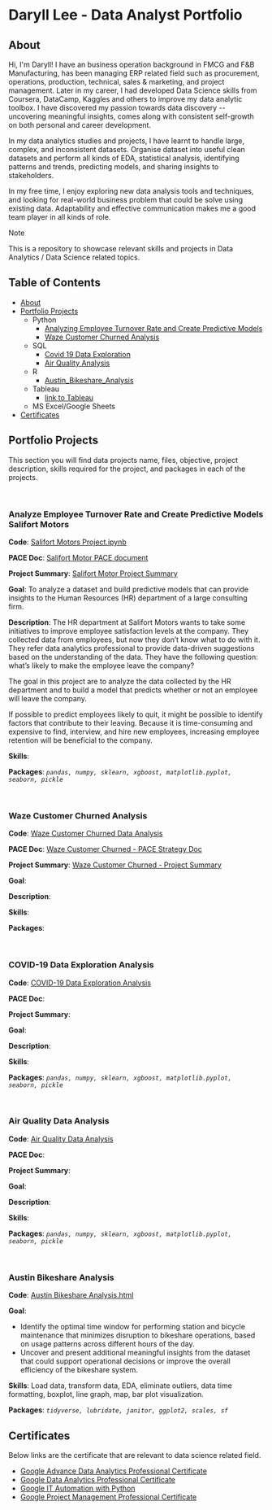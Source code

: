 # Daryll Lee - Data Analyst Portfolio

## About

Hi, I'm Daryll! I have an business operation background in FMCG and F&B Manufacturing, has been managing ERP related field such as procurement, operations, production, technical, sales & marketing, and project management. Later in my career, I had developed Data Science skills from Coursera, DataCamp, Kaggles and others to improve my data analytic toolbox. I have discovered my passion towards data discovery -- uncovering meaningful insights, comes along with consistent self-growth on both personal and career development. 

In my data analytics studies and projects, I have learnt to handle large, complex, and inconsistent datasets. Organise dataset into useful clean datasets and perform all kinds of EDA, statistical analysis, identifying patterns and trends, predicting models, and sharing insights to stakeholders.

In my free time, I enjoy exploring new data analysis tools and techniques, and looking for real-world business problem that could be solve using existing data. Adaptability and effective communication makes me a good team player in all kinds of role.

> [!NOTE] 
> This is a repository to showcase relevant skills and projects in Data Analytics / Data Science related topics.

## Table of Contents

- [About](#about)
- [Portfolio Projects](#portfolio-projects)
  - Python
    - [Analyzing Employee Turnover Rate and Create Predictive Models](#analyze-employee-turnover-rate-and-create-predictive-models-salifort-motors) 
    - [Waze Customer Churned Analysis](#waze-customer-churned-analysis)
  - SQL
    - [Covid 19 Data Exploration](#covid-19-data-exploration-analysis)
    - [Air Quality Analysis](#air-quality-data-analysis)
  - R
    - [Austin_Bikeshare_Analysis](#austin-bikeshare-analysis)
  - Tableau
    - [link to Tableau]()
  - MS Excel/Google Sheets
- [Certificates]()


## Portfolio Projects

This section you will find data projects name, files, objective, project description, skills required for the project, and packages in each of the projects.

<br>

### Analyze Employee Turnover Rate and Create Predictive Models Salifort Motors

**Code**: [Salifort Motors Project.ipynb](https://github.com/Daryll05351/portfolio/blob/main/Salifort%20Motors%20Project.ipynb)

**PACE Doc**: [Salifort Motor PACE document]()

**Project Summary**: [Salifort Motor Project Summary]()

**Goal**: To analyze a dataset and build predictive models that can provide insights to the Human Resources (HR) department of a large consulting firm.

**Description**: The HR department at Salifort Motors wants to take some initiatives to improve employee satisfaction levels at the company. They collected data from employees, but now they don’t know what to do with it. They refer data analytics professional to provide data-driven suggestions based on the understanding of the data. They have the following question: what’s likely to make the employee leave the company?

The goal in this project are to analyze the data collected by the HR department and to build a model that predicts whether or not an employee will leave the company.

If possible to predict employees likely to quit, it might be possible to identify factors that contribute to their leaving. Because it is time-consuming and expensive to find, interview, and hire new employees, increasing employee retention will be beneficial to the company.

**Skills**:

**Packages**: _```pandas, numpy, sklearn, xgboost, matplotlib.pyplot, seaborn, pickle ```_

<br>

### Waze Customer Churned Analysis

**Code**: [Waze Customer Churned Data Analysis](https://github.com/Daryll05351/portfolio/blob/main/Salifort%20Motors%20Project.ipynb)

**PACE Doc**: [Waze Customer Churned - PACE Strategy Doc]()

**Project Summary**: [Waze Customer Churned - Project Summary]()

**Goal**: 

**Description**: 

**Skills**:

**Packages**: 

<br>

### COVID-19 Data Exploration Analysis

**Code**: [COVID-19 Data Exploration Analysis](https://github.com/Daryll05351/portfolio/blob/main/COVID_portfolio_project.sql)

**PACE Doc**: []()

**Project Summary**: []()

**Goal**: 

**Description**: 

**Skills**:

**Packages**: _```pandas, numpy, sklearn, xgboost, matplotlib.pyplot, seaborn, pickle ```_

<br>

### Air Quality Data Analysis

**Code**: [Air Quality Data Analysis](https://github.com/Daryll05351/portfolio/blob/main/air_quality_project.sql)

**PACE Doc**: []()

**Project Summary**: []()

**Goal**: 

**Description**: 

**Skills**:

**Packages**: _```pandas, numpy, sklearn, xgboost, matplotlib.pyplot, seaborn, pickle ```_

<br>

### Austin Bikeshare Analysis

**Code**: [Austin Bikeshare Analysis.html](https://daryll.quarto.pub/austin-bikeshare-analysis-5fc4)

**Goal**: 
- Identify the optimal time window for performing station and bicycle maintenance that minimizes disruption to bikeshare operations, based on usage patterns across different hours of the day.
- Uncover and present additional meaningful insights from the dataset that could support operational decisions or improve the overall efficiency of the bikeshare system.

**Skills**: Load data, transform data, EDA, eliminate outliers, data time formatting, boxplot, line graph, map, bar plot visualization.

**Packages**: _```tidyverse, lubridate, janitor, ggplot2, scales, sf ```_


## Certificates

Below links are the certificate that are relevant to data science related field.
- [Google Advance Data Analytics Professional Certificate]()
- [Google Data Analytics Professional Certificate]()
- [Google IT Automation with Python]()
- [Google Project Management Professional Certificate]()
